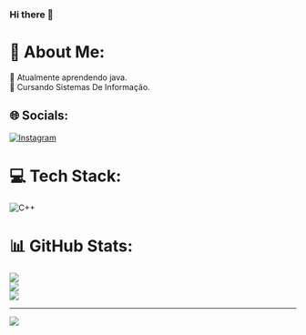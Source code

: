 ### Hi there 👋

# 💫 About Me:
🔭 Atualmente aprendendo java.<br>📖 Cursando Sistemas De Informação.


## 🌐 Socials:
[![Instagram](https://img.shields.io/badge/Instagram-%23E4405F.svg?logo=Instagram&logoColor=white)](https://instagram.com/jmarcosleal__) 

# 💻 Tech Stack:
![C++](https://img.shields.io/badge/c++-%2300599C.svg?style=for-the-badge&logo=c%2B%2B&logoColor=white)
# 📊 GitHub Stats:
![](https://github-readme-stats.vercel.app/api?username=JoaoMarcosLeal&theme=blueberry_border=false&include_all_commits=true&count_private=true)<br/>
![](https://github-readme-streak-stats.herokuapp.com/?user=JoaoMarcosLeal&theme=blueberry_border=true)<br/>
![](https://github-readme-stats.vercel.app/api/top-langs/?username=JoaoMarcosLeal&theme=dark&hide_border=false&include_all_commits=true&count_private=true&layout=compact)

---
[![](https://visitcount.itsvg.in/api?id=JoaoMarcosLeal&icon=0&color=0)](https://visitcount.itsvg.in)

<!-- Proudly created with GPRM ( https://gprm.itsvg.in ) -->
